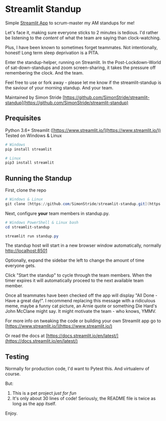 # Streamlit Standup

Simple [Streamlit App](https://www.streamlit.io/) to scrum-master my AM standups for me!

Let's face it, making sure everyone sticks to 2 minutes is tedious. I'd rather be listening to the *content* of what the team are saying than clock-watching.

Plus, I have been known to sometimes forget teammates. Not intentionally, honest! Long term sleep deprivation is a PITA.

Enter the standup-helper, running on Streamlit. In the Post-Lockdown-World of sat-down-standups and zoom screen-sharing, it takes the pressure off remembering the clock. And the team.

Feel free to use or fork away - please let me know if the streamlit-standup is the saviour of your morning standup. And your team.

Maintained by Simon Stride [https://github.com/SimonStride/streamlit-standup](https://github.com/SimonStride/streamlit-standup)

## Prequisites

Python 3.6+
Streamlit ([https://www.streamlit.io/](https://www.streamlit.io/))
Tested on Windows & Linux

````powershell
# Windows
pip install streamlit

# Linux
pip3 install streamlit
````

## Running the Standup

First, clone the repo

````powershell
# Windows & Linux
git clone [https://github.com/SimonStride/streamlit-standup.git](https://github.com/SimonStride/streamlit-standup.git)
````

Next, configure **your** team members in standup.py.

````powershell
# Windows PowerShell & Linux bash
cd streamlit-standup

streamlit run standup.py
````

The standup host will start in a new browser window automatically, normally [http://localhost:8501](http://localhost:8501)

Optionally, expand the sidebar the left to change the amount of time everyone gets.

Click "Start the standup" to cycle through the team members. When the timer expires it will automatically proceed to the next available team member.

Once all teammates have been checked off the app will display "All Done - Have a great day!". I recommend replacing this message with a ridiculous meme, maybe a funny cat picture, an Arnie quote or something Die Hard's John McClane might say. It might motivate the team - who knows, YMMV.

For more info on tweaking the code or building your own Streamlit app go to [https://www.streamlit.io/](https://www.streamlit.io/)

Or read the docs at [https://docs.streamlit.io/en/latest/](https://docs.streamlit.io/en/latest/)

## Testing

Normally for production code, I'd want to Pytest this. And virtualenv of course.

But:

1. This is a pet project *just for fun*
2. It's only about 30 lines of code! Seriously, the README file is twice as long as the app itself.

Enjoy.
